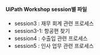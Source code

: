 ﻿#### UiPath Workshop session별 파일

- session3 : 재무 회계 관련 프로세스
- session3-1: 항공편 찾기
- session4 : 수출입 관련 프로세스
- session5 : 인사 업무 관련 프로세스
